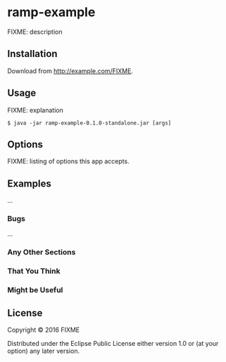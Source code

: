 # ramp-example

FIXME: description

## Installation

Download from http://example.com/FIXME.

## Usage

FIXME: explanation

    $ java -jar ramp-example-0.1.0-standalone.jar [args]

## Options

FIXME: listing of options this app accepts.

## Examples

...

### Bugs

...

### Any Other Sections
### That You Think
### Might be Useful

## License

Copyright © 2016 FIXME

Distributed under the Eclipse Public License either version 1.0 or (at
your option) any later version.
